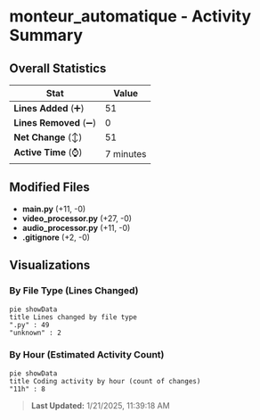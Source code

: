 # monteur_automatique - Activity Summary 

## Overall Statistics

| Stat                   | Value                                                             |
| ---------------------- | ----------------------------------------------------------------- |
| **Lines Added** (➕)   | 51                                          |
| **Lines Removed** (➖) | 0                                        |
| **Net Change** (↕)    | 51                |
| **Active Time** (⌚)   | 7 minutes |


## Modified Files
- **main.py** (+11, -0)
- **video_processor.py** (+27, -0)
- **audio_processor.py** (+11, -0)
- **.gitignore** (+2, -0)

## Visualizations

### By File Type (Lines Changed)

```mermaid
pie showData
title Lines changed by file type
".py" : 49
"unknown" : 2
```

### By Hour (Estimated Activity Count)

```mermaid
pie showData
title Coding activity by hour (count of changes)
"11h" : 8
```


> **Last Updated:** 1/21/2025, 11:39:18 AM